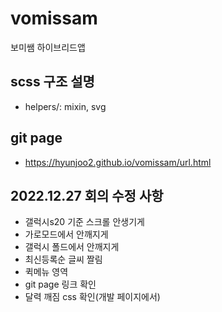 # vomissam
보미쌤 하이브리드앱

## scss 구조 설명
- helpers/: mixin, svg


## git page
- https://hyunjoo2.github.io/vomissam/url.html


## 2022.12.27 회의 수정 사항
- 갤럭시s20 기준 스크롤 안생기게
- 가로모드에서 안깨지게
- 갤럭시 폴드에서 안깨지게
- 최신등록순 글씨 짤림
- 퀵메뉴 영역
- git page 링크 확인
- 달력 깨짐 css 확인(개발 페이지에서)
